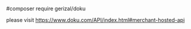 #composer require gerizal/doku

please visit https://www.doku.com/API/index.html#merchant-hosted-api
